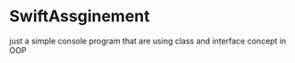 # SwiftAssginement
just a simple console program that are using class and interface concept in OOP

